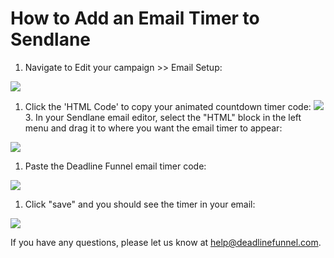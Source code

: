 # How to Add an Email Timer to Sendlane

1. Navigate to Edit your campaign &gt;&gt; Email Setup:

![](https://s3.amazonaws.com/helpscout.net/docs/assets/53974d6ce4b0c76107b109d1/images/5a9812dc2c7d3a7549513d11/file-WImGw0MUo4.png)

1. Click the 'HTML Code' to copy your animated countdown timer code: ![](https://s3.amazonaws.com/helpscout.net/docs/assets/53974d6ce4b0c76107b109d1/images/5c9545a92c7d3a1544613eb0/file-cez6DPCNbS.png) 3. In your Sendlane email editor, select the "HTML" block in the left menu and drag it to where you want the email timer to appear:

![](https://s3.amazonaws.com/helpscout.net/docs/assets/53974d6ce4b0c76107b109d1/images/5dbc61eb04286364bc91347b/file-YRNYBc8azA.jpg)

1. Paste the Deadline Funnel email timer code:

![](https://s3.amazonaws.com/helpscout.net/docs/assets/53974d6ce4b0c76107b109d1/images/5dbc62c904286364bc913491/file-GL6xFrBFgi.jpg)

1. Click "save" and you should see the timer in your email:

![](https://s3.amazonaws.com/helpscout.net/docs/assets/53974d6ce4b0c76107b109d1/images/5dbc643c2c7d3a7e9ae35e69/file-iihCEj12jQ.jpg)

If you have any questions, please let us know at [help@deadlinefunnel.com](mailto:mailto:help@deadlinefunnel.com).

